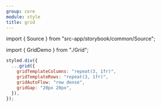 ```yaml
---
group: core
module: style
title: grid
---
```


import { Source } from "src-app/storybook/common/Source";

import { GridDemo } from "./Grid";

<GridDemo />

```jsx {2}
styled.div({
  ...grid({
    gridTemplateColumns: "repeat(3, 1fr)",
    gridTemplateRows: "repeat(3, 1fr)",
    gridAutoFlow: "row dense",
    gridGap: "20px 20px",
  }),
});
```

<Source path="src-core/style/grid.ts" />
